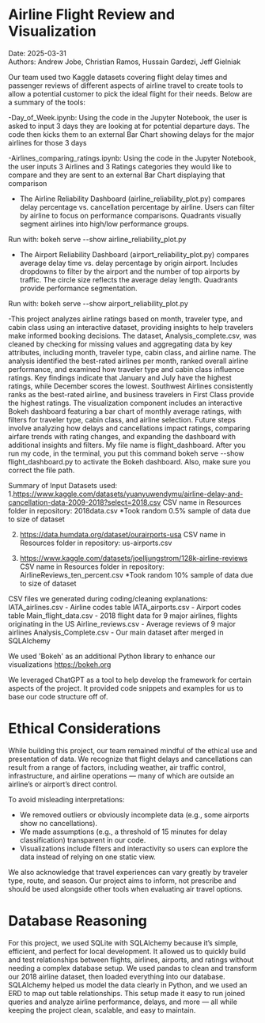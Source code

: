 # Airline Flight Review and Visualization 
Date: 2025-03-31    
Authors: Andrew Jobe, Christian Ramos, Hussain Gardezi, Jeff Gielniak

Our team used two Kaggle datasets covering flight delay times and passenger reviews of different aspects of airline travel to create tools to allow a potential customer to pick the ideal flight for their needs.  Below are a summary of the tools:

-Day_of_Week.ipynb: Using the code in the Jupyter Notebook, the user is asked to input 3 days they are looking at for potential departure days.  The code then kicks them to an external Bar Chart showing delays for the major airlines for those 3 days

-Airlines_comparing_ratings.ipynb: Using the code in the Jupyter Notebook, the user inputs 3 Airlines and 3 Ratings categories they would like to compare and they are sent to an external Bar Chart displaying that comparison

- The Airline Reliability Dashboard (airline_reliability_plot.py) compares delay percentage vs. cancellation percentage by airline.  Users can filter by airline to focus on performance comparisons.  Quadrants visually segment airlines into high/low performance groups.

Run with: bokeh serve --show airline_reliability_plot.py

- The Airport Reliability Dashboard (airport_reliability_plot.py) compares average delay time vs. delay percentage by origin airport.  Includes dropdowns to filter by the airport and the number of top airports by traffic.  The circle size reflects the average delay length. Quadrants provide performance segmentation.

Run with: bokeh serve --show airport_reliability_plot.py

-This project analyzes airline ratings based on month, traveler type, and cabin class using an interactive dataset, providing insights to help travelers make informed booking decisions. The dataset, Analysis_complete.csv, was cleaned by checking for missing values and aggregating data by key attributes, including month, traveler type, cabin class, and airline name. The analysis identified the best-rated airlines per month, ranked overall airline performance, and examined how traveler type and cabin class influence ratings. Key findings indicate that January and July have the highest ratings, while December scores the lowest. Southwest Airlines consistently ranks as the best-rated airline, and business travelers in First Class provide the highest ratings. The visualization component includes an interactive Bokeh dashboard featuring a bar chart of monthly average ratings, with filters for traveler type, cabin class, and airline selection. Future steps involve analyzing how delays and cancellations impact ratings, comparing airfare trends with rating changes, and expanding the dashboard with additional insights and filters. My file name is flight_dashboard. After you run my code, in the terminal, you put this command bokeh serve --show flight_dashboard.py to activate the Bokeh dashboard. Also, make sure you correct the file path.

Summary of Input Datasets used:
1.https://www.kaggle.com/datasets/yuanyuwendymu/airline-delay-and-cancellation-data-2009-2018?select=2018.csv
CSV name in Resources folder in repository: 2018data.csv
*Took random 0.5% sample of data due to size of dataset

2. https://data.humdata.org/dataset/ourairports-usa
CSV name in Resources folder in repository: us-airports.csv

3. https://www.kaggle.com/datasets/joelljungstrom/128k-airline-reviews
CSV name in Resources folder in repository: AirlineReviews_ten_percent.csv
*Took random 10% sample of data due to size of dataset


CSV files we generated during coding/cleaning explanations:
IATA_airlines.csv - Airline codes table
IATA_airports.csv - Airport codes table
Main_flight_data.csv - 2018 flight data for 9 major airlines, flights originating in the US
Airline_reviews.csv - Average reviews of 9 major airlines
Analysis_Complete.csv - Our main dataset after merged in SQLAlchemy

We used 'Bokeh' as an additional Python library to enhance our visualizations
https://bokeh.org

We leveraged ChatGPT as a tool to help develop the framework for certain aspects of the project. It provided code snippets and examples for us to base our code structure off of.

# Ethical Considerations

While building this project, our team remained mindful of the ethical use and presentation of data. We recognize that flight delays and cancellations can result from a range of factors, including weather, air traffic control, infrastructure, and airline operations — many of which are outside an airline’s or airport’s direct control.

To avoid misleading interpretations:

- We removed outliers or obviously incomplete data (e.g., some airports show no cancellations). 
- We made assumptions (e.g., a threshold of 15 minutes for delay classification) transparent in our code.
- Visualizations include filters and interactivity so users can explore the data instead of relying on one static view.

We also acknowledge that travel experiences can vary greatly by traveler type, route, and season. Our project aims to inform, not prescribe and should be used alongside other tools when evaluating air travel options.

# Database Reasoning

For this project, we used SQLite with SQLAlchemy because it’s simple, efficient, and perfect for local development. It allowed us to quickly build and test relationships between flights, airlines, airports, and ratings without needing a complex database setup. We used pandas to clean and transform our 2018 airline dataset, then loaded everything into our database. SQLAlchemy helped us model the data clearly in Python, and we used an ERD to map out table relationships. This setup made it easy to run joined queries and analyze airline performance, delays, and more — all while keeping the project clean, scalable, and easy to maintain.
